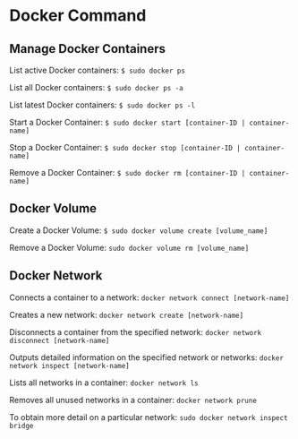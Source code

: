 # Docker Command

## Manage Docker Containers

List active Docker containers: `$ sudo docker ps`

List all Docker containers:  `$ sudo docker ps -a`

List latest Docker containers:  `$ sudo docker ps -l`

Start a Docker Container:  `$ sudo docker start [container-ID | container-name]`

Stop a Docker Container: `$ sudo docker stop [container-ID | container-name]`

Remove a Docker Container: `$ sudo docker rm [container-ID | container-name]`

## Docker Volume

Create a Docker Volume: `$ sudo docker volume create [volume_name]`

Remove a Docker Volume: `sudo docker volume rm [volume_name]`

## Docker Network 

Connects a container to a network: `docker network connect [network-name]`

Creates a new network: `docker network create [network-name]`

Disconnects a container from the specified network: `docker network disconnect [network-name]`

Outputs detailed information on the specified network or networks: `docker network inspect [network-name]`

Lists all networks in a container: `docker network ls`

Removes all unused networks in a container: `docker network prune`

To obtain more detail on a particular network: `sudo docker network inspect bridge`

